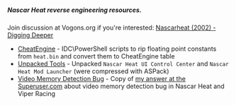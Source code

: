 ##### Nascar Heat reverse engineering resources.

Join discussion at Vogons.org if you're interested: [Nascarheat (2002) - Digging Deeper](http://www.vogons.org/viewtopic.php?f=8&t=43104)

 * [CheatEngine](CheatEngine) - IDC\PowerShell scripts to rip floating point constants from `heat.bin` and convert them to CheatEngine table
 * [Unpacked Tools](Unpacked_Tools) - Unpacked `Nascar Heat UI Control Center` and `Nascar Heat Mod Launcher` (were compressed with ASPack)
 * [Video Memory Detection Bug](Video_Memory_Detection_Bug) - Copy of [my answer at the Superuser.com](http://superuser.com/questions/880216/windows-8-1-directdraw-and-compatibility-with-older-games) about video memory detection bug in Nascar Heat and Viper Racing

